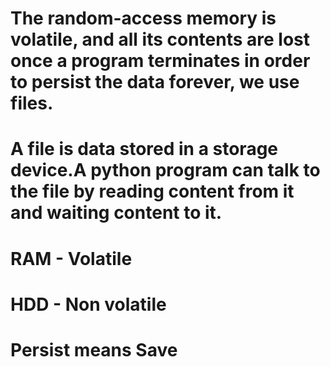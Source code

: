 # The random-access memory is volatile, and all its contents are lost once a program terminates in order to persist the data forever, we use files.

# A file is data stored in a storage device.A python program can talk to the file by reading content   from it and waiting content to it. 

# RAM - Volatile
# HDD - Non volatile
# Persist means Save 
